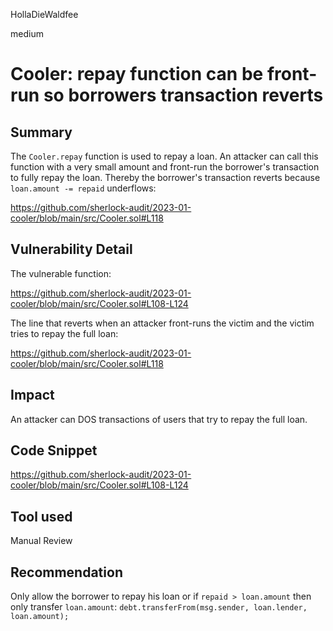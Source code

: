 HollaDieWaldfee

medium

# Cooler: repay function can be front-run so borrowers transaction reverts

## Summary
The `Cooler.repay` function is used to repay a loan.
An attacker can call this function with a very small amount and front-run the borrower's transaction to fully repay the loan.
Thereby the borrower's transaction reverts because `loan.amount -= repaid` underflows:

https://github.com/sherlock-audit/2023-01-cooler/blob/main/src/Cooler.sol#L118

## Vulnerability Detail
The vulnerable function:

https://github.com/sherlock-audit/2023-01-cooler/blob/main/src/Cooler.sol#L108-L124

The line that reverts when an attacker front-runs the victim and the victim tries to repay the full loan:

https://github.com/sherlock-audit/2023-01-cooler/blob/main/src/Cooler.sol#L118

## Impact
An attacker can DOS transactions of users that try to repay the full loan.

## Code Snippet
https://github.com/sherlock-audit/2023-01-cooler/blob/main/src/Cooler.sol#L108-L124

## Tool used
Manual Review

## Recommendation
Only allow the borrower to repay his loan or if `repaid > loan.amount` then only transfer `loan.amount`:  `debt.transferFrom(msg.sender, loan.lender, loan.amount);`